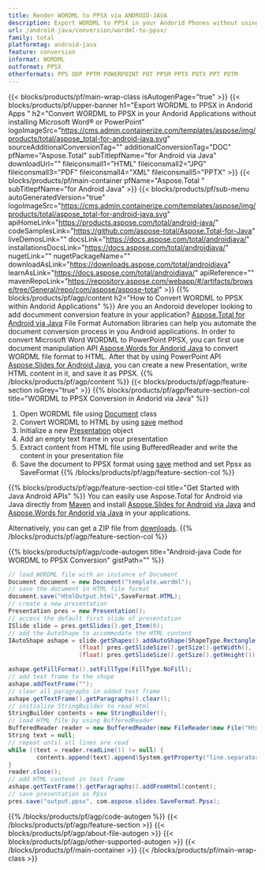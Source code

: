 ```yaml
---
title: Render WORDML to PPSX via ANDROID-JAVA 
description: Export WORDML to PPSX in your Andorid Phones without using Microsoft Word of PowerPoint 
url: /android-java/conversion/wordml-to-ppsx/
family: total
platformtag: android-java
feature: conversion
informat: WORDML
outformat: PPSX
otherformats: PPS ODP PPTM POWERPOINT POT PPSM PPTX POTX PPT POTM
---
```

{{< blocks/products/pf/main-wrap-class isAutogenPage="true" >}}
{{< blocks/products/pf/upper-banner h1="Export WORDML to PPSX in Andorid Apps " h2="Convert WORDML to PPSX in your Andorid Applications without installing Microsoft Word&reg; or PowerPoint" logoImageSrc="https://cms.admin.containerize.com/templates/aspose/img/products/total/aspose_total-for-android-java.svg" sourceAdditionalConversionTag="" additionalConversionTag="DOC" pfName="Aspose.Total" subTitlepfName="for Android via Java" downloadUrl="" fileiconsmall1="HTML" fileiconsmall2="JPG" fileiconsmall3="PDF" fileiconsmall4="XML" fileiconsmall5="PPTX" >}}
{{< blocks/products/pf/main-container pfName="Aspose.Total " subTitlepfName="for Android Java" >}}
{{< blocks/products/pf/sub-menu autoGeneratedVersion="true" logoImageSrc="https://cms.admin.containerize.com/templates/aspose/img/products/total/aspose_total-for-android-java.svg" apiHomeLink="https://products.aspose.com/total/android-java/" codeSamplesLink="https://github.com/aspose-total/Aspose.Total-for-Java" liveDemosLink="" docsLink="https://docs.aspose.com/total/androidjava/" installationsDocsLink="https://docs.aspose.com/total/androidjava/" nugetLink="" nugetPackageName="" downloadAsLink="https://downloads.aspose.com/total/androidjava" learnAsLink="https://docs.aspose.com/total/androidjava/" apiReference="" mavenRepoLink="https://repository.aspose.com/webapp/#/artifacts/browse/tree/General/repo/com/aspose/aspose-total" >}}
{{% blocks/products/pf/agp/content h2="How to Convert WORDML to PPSX within Andorid Applications" %}}
Are you an Andoroid developer looking to add documment conversion feature in your application? [Aspose.Total for Android via Java](https://products.aspose.com/total/android-java/) File Format Automation libraries can help you automate the document conversion process in you Android applications. In order to convert Microsoft Word WORDML to PowerPoint PPSX, you can first use document manipulation API [Aspose.Words for Andorid Java](https://products.aspose.com/words/android-java/) to convert WORDML file format to HTML. After that by using PowerPoint API [Aspose.Slides for Android Java](https://products.aspose.com/slides/android-java/), you can create a new Presentation, write HTML content in it, and save it as PPSX. 
{{% /blocks/products/pf/agp/content %}}
{{< blocks/products/pf/agp/feature-section isGrey="true" >}}
{{% blocks/products/pf/agp/feature-section-col title="WORDML to PPSX Conversion in Andorid via Java" %}}
1. Open WORDML file using [Document](https://apireference.aspose.com/words/java/com.aspose.words/Document) class
2. Convert WORDML to HTML by using [save](https://apireference.aspose.com/words/java/com.aspose.words/Document#save(java.lang.String,com.aspose.words.SaveOptions)) method
3. Initialize a new [Presentation](https://apireference.aspose.com/slides/java/com.aspose.slides/Presentation) object
4. Add an empty text frame in your presentation
5. Extract content from HTML file using BufferedReader and write the content in your presentation file 
4. Save the document to PPSX format using [save](https://apireference.aspose.com/slides/java/com.aspose.slides/Presentation#save-java.io.OutputStream-int-) method and set Ppsx as SaveFormat
{{% /blocks/products/pf/agp/feature-section-col %}}

{{% blocks/products/pf/agp/feature-section-col title="Get Started with Java Android APIs" %}}
You can easily use Aspose.Total for Android via Java directly from [Maven](https://repository.aspose.com/webapp/#/artifacts/browse/tree/General/repo/com/aspose/aspose-total) and install [Aspose.Slides for Android via Java](https://docs.aspose.com/slides/androidjava/install-aspose-slides-for-android-via-java/) and [Aspose.Words for Andorid via Java](https://docs.aspose.com/words/java/install-aspose-words-for-android-via-java/#install-asposewords-for-android-via-java-from-maven-repository) in your applications.

Alternatively, you can get a ZIP file from [downloads](https://downloads.aspose.com/total/androidjava).
{{% /blocks/products/pf/agp/feature-section-col %}}

{{% blocks/products/pf/agp/code-autogen title="Android-java Code for WORDML to PPSX Conversion" gistPath="" %}}
```cs
// load WORDML file with an instance of Document
Document document = new Document("template.wordml");
// save the document in HTML file format
document.save("HtmlOutput.html",SaveFormat.HTML);
// create a new presentation 
Presentation pres = new Presentation();
// access the default first slide of presentation
ISlide slide = pres.getSlides().get_Item(0);
// add the AutoShape to accommodate the HTML content
IAutoShape ashape = slide.getShapes().addAutoShape(ShapeType.Rectangle, 10, 10,
                    (float) pres.getSlideSize().getSize().getWidth(), 
                    (float) pres.getSlideSize().getSize().getHeight());

ashape.getFillFormat().setFillType(FillType.NoFill);
// add text frame to the shape
ashape.addTextFrame("");
// clear all paragraphs in added text frame
ashape.getTextFrame().getParagraphs().clear();
// initialize StringBuilder to read Html 
StringBuilder contents = new StringBuilder();
// load HTML file by using BufferedReader
BufferedReader reader = new BufferedReader(new FileReader(new File("HtmlOutput.html")));
String text = null;
// repeat until all lines are read
while ((text = reader.readLine()) != null) {
        contents.append(text).append(System.getProperty("line.separator"));
}
reader.close();
// add HTML content in text frame
ashape.getTextFrame().getParagraphs().addFromHtml(content);
// save presentation as Ppsx
pres.save("output.ppsx", com.aspose.slides.SaveFormat.Ppsx);                    
```
{{% /blocks/products/pf/agp/code-autogen %}}
{{< /blocks/products/pf/agp/feature-section >}}
{{< blocks/products/pf/agp/about-file-autogen >}}
{{< blocks/products/pf/agp/other-supported-autogen >}}
{{< /blocks/products/pf/main-container >}}
{{< /blocks/products/pf/main-wrap-class >}}